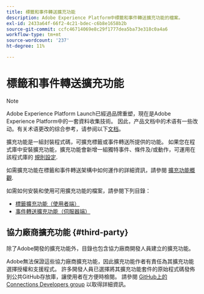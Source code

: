 ```yaml
---
title: 標籤和事件轉送擴充功能
description: Adobe Experience Platform中標籤和事件轉送擴充功能的檔案。
exl-id: 2433a64f-66f2-4c21-bdec-c6b8e1658b2b
source-git-commit: ccfc46714069e8c29f1777dea5ba73e318c0a4a6
workflow-type: tm+mt
source-wordcount: '237'
ht-degree: 11%

---
```


# 標籤和事件轉送擴充功能

>[!NOTE]
>
>Adobe Experience Platform Launch已經過品牌重塑，現在是Adobe Experience Platform中的一套資料收集技術。 因此，产品文档中的术语有一些改动。有关术语更改的综合参考，请参阅以下[文档](../term-updates.md)。

擴充功能是一組封裝程式碼，可擴充標籤或事件轉送所提供的功能。 如果您在程式庫中安裝擴充功能，擴充功能會新增一組獨特事件、條件及/或動作，可運用在該程式庫的 [規則設定](../ui/managing-resources/rules.md).

如需擴充功能在標籤和事件轉送架構中如何運作的詳細資訊，請參閱 [擴充功能概觀](../ui/managing-resources/extensions/overview.md).

如需如何安裝和使用可用擴充功能的檔案，請參閱下列目錄：

* [標籤擴充功能（使用者端）](./client/overview.md)
* [事件轉送擴充功能（伺服器端）](./server/overview.md)

## 協力廠商擴充功能 {#third-party}

除了Adobe開發的擴充功能外，目錄也包含協力廠商開發人員建立的擴充功能。

Adobe無法保證這些協力廠商擴充功能，因此擴充功能作者有責任為其擴充功能選擇授權和支援程式。 許多開發人員已選擇將其擴充功能套件的原始程式碼發佈到公共GitHub存放庫，讓使用者在方便時檢閱。 請參閱 [GitHub上的Connections Developers group](https://github.com/Connections-Developers) 以取得詳細資訊。
